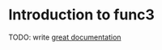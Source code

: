 # Introduction to func3

TODO: write [great documentation](http://jacobian.org/writing/what-to-write/)
